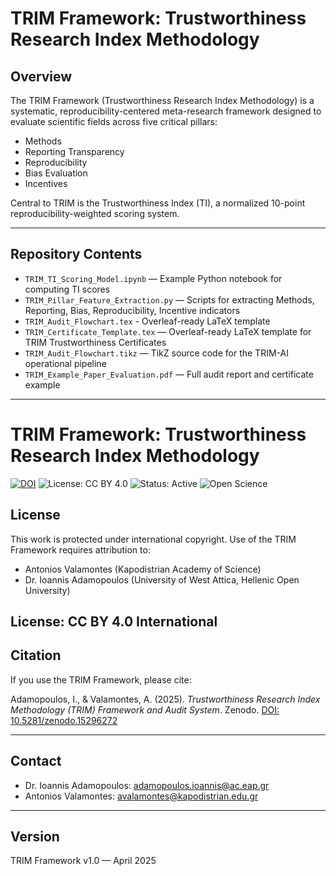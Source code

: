 # TRIM Framework: Trustworthiness Research Index Methodology

## Overview
The TRIM Framework (Trustworthiness Research Index Methodology) is a systematic, reproducibility-centered meta-research framework designed to evaluate scientific fields across five critical pillars:

- Methods
- Reporting Transparency
- Reproducibility
- Bias Evaluation
- Incentives

Central to TRIM is the Trustworthiness Index (TI), a normalized 10-point reproducibility-weighted scoring system.

---

## Repository Contents
- `TRIM_TI_Scoring_Model.ipynb` — Example Python notebook for computing TI scores
- `TRIM_Pillar_Feature_Extraction.py` — Scripts for extracting Methods, Reporting, Bias, Reproducibility, Incentive indicators
- `TRIM_Audit_Flowchart.tex` - Overleaf-ready LaTeX template 
- `TRIM_Certificate_Template.tex` — Overleaf-ready LaTeX template for TRIM Trustworthiness Certificates
- `TRIM_Audit_Flowchart.tikz` — TikZ source code for the TRIM-AI operational pipeline
- `TRIM_Example_Paper_Evaluation.pdf` — Full audit report and certificate example

---

# TRIM Framework: Trustworthiness Research Index Methodology

[![DOI](https://zenodo.org/badge/DOI/10.5281/zenodo.15296272.svg)](https://doi.org/10.5281/zenodo.15296272)
![License: CC BY 4.0](https://img.shields.io/badge/License-CC%20BY%204.0-brightgreen.svg)
![Status: Active](https://img.shields.io/badge/Status-Active-blue)
![Open Science](https://img.shields.io/badge/Open%20Science-Registered-2ea44f)

## License
This work is protected under international copyright.
Use of the TRIM Framework requires attribution to:
- Antonios Valamontes (Kapodistrian Academy of Science)
- Dr. Ioannis Adamopoulos (University of West Attica, Hellenic Open University)

License: CC BY 4.0 International
---

## Citation
If you use the TRIM Framework, please cite:

Adamopoulos, I., & Valamontes, A. (2025). *Trustworthiness Research Index Methodology (TRIM) Framework and Audit System*. Zenodo. [DOI: 10.5281/zenodo.15296272](https://doi.org/10.5281/zenodo.15296272)

---

## Contact
- Dr. Ioannis Adamopoulos: [adamopoulos.ioannis@ac.eap.gr](mailto:adamopoulos.ioannis@ac.eap.gr)
- Antonios Valamontes: [avalamontes@kapodistrian.edu.gr](mailto:avalamontes@kapodistrian.edu.gr)
---

## Version
TRIM Framework v1.0 — April 2025
